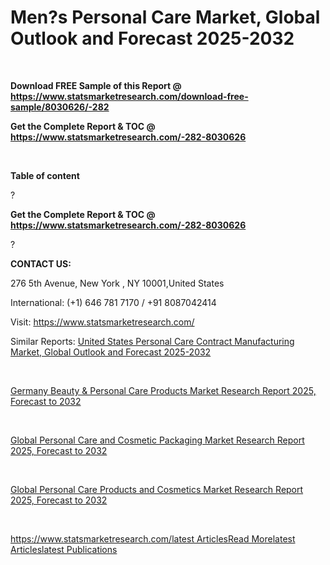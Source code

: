 <h1>Men?s Personal Care Market, Global Outlook and Forecast 2025-2032</h1><br/><p><strong>Download FREE Sample of this Report @ <a href="https://www.statsmarketresearch.com/download-free-sample/8030626/-282">https://www.statsmarketresearch.com/download-free-sample/8030626/-282</a></strong></p>
 
 
 
 <div><b>Get the Complete Report & TOC @ <a href="https://www.statsmarketresearch.com/-282-8030626">https://www.statsmarketresearch.com/-282-8030626</a></b></div>
 
 
 
 <p><br />
 
 <b>Table of content</b></p>
 
 
 
 <p>? </p>
 
 
 
 <div><b>Get the Complete Report & TOC @ <a href="https://www.statsmarketresearch.com/-282-8030626">https://www.statsmarketresearch.com/-282-8030626</a></b></div>
 
 
 
 <p>? </p>
 
 
 
 <p><b>CONTACT US:</b><br />
 
 276 5th Avenue, New York , NY 10001,United States<br />
 
 International: (+1) 646 781 7170 / +91 8087042414<br />
 
 Visit: <a href="https://www.statsmarketresearch.com/">https://www.statsmarketresearch.com/</a><br />
 
 Similar Reports: <a href="https://www.statsmarketresearch.com/-282-8030626">United States Personal Care Contract Manufacturing Market, Global Outlook and Forecast 2025-2032</a><br />
 
 <br />
 
 <a href="https://www.statsmarketresearch.com/-282-8030626">Germany Beauty & Personal Care Products Market Research Report 2025, Forecast to 2032</a><br />
 
 <br />
 
 <a href="https://www.statsmarketresearch.com/-282-8030626">Global Personal Care and Cosmetic Packaging Market Research Report 2025, Forecast to 2032</a><br />
 
 <br />
 
 <a href="https://www.statsmarketresearch.com/-282-8030626">Global Personal Care Products and Cosmetics Market Research Report 2025, Forecast to 2032</a><br />
 
 <br />
 
 <a href="https://gyeongbokgung.com">https://www.statsmarketresearch.com/</a><a href="https://hallyeomaritime.com">latest Articles</a><a href="https://jingwansa.com">Read More</a><a href="https://nguoiviet.jp/">latest Articles</a><a href="https://www.intelmarketresearch.com/">latest Publications</a></p>